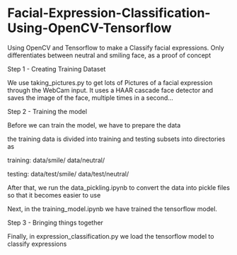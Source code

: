 # Facial-Expression-Classification-Using-OpenCV-Tensorflow
Using OpenCV and Tensorflow to make a Classify facial expressions. Only differentiates between neutral and smiling face, as a proof of concept


Step 1 - Creating Training Dataset

We use taking_pictures.py to get lots of Pictures of a facial expression through the WebCam input.
It uses a HAAR cascade face detector and saves the image of the face, multiple times in a second...


Step 2 - Training the model

Before we can train the model, we have to prepare the data

the training data is divided into training and testing subsets
into directories as

training:
data/smile/
data/neutral/

testing:
data/test/smile/
data/test/neutral/

After that, we run the data_pickling.ipynb to convert the data into pickle files so that it becomes easier to use

Next, in the training_model.ipynb we have trained the tensorflow model.


Step 3 - Bringing things together

Finally, in expression_classification.py we load the tensorflow model to classify expressions  


